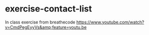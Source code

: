 # exercise-contact-list
In class exercise from breathecode https://www.youtube.com/watch?v=CmdPegEyyVs&amp;feature=youtu.be
